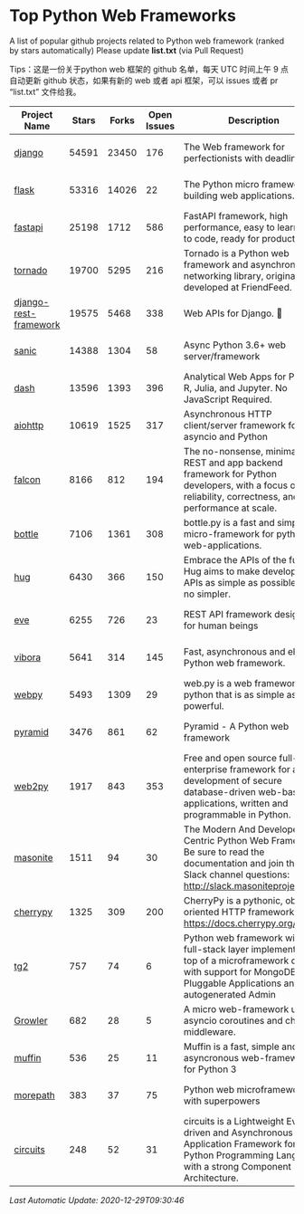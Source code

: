 # Top Python Web Frameworks
A list of popular github projects related to Python web framework (ranked by stars automatically)
Please update **list.txt** (via Pull Request)

Tips：这是一份关于python web 框架的 github 名单，每天 UTC 时间上午 9 点自动更新 github 状态，如果有新的 web 或者 api 框架，可以 issues 或者 pr “list.txt” 文件给我。

| Project Name | Stars | Forks | Open Issues | Description | Last Commit |
| ------------ | ----- | ----- | ----------- | ----------- | ----------- |
| [django](https://github.com/django/django) | 54591 | 23450 | 176 | The Web framework for perfectionists with deadlines. | 2020-12-29 08:04:35 |
| [flask](https://github.com/pallets/flask) | 53316 | 14026 | 22 | The Python micro framework for building web applications. | 2020-12-22 05:51:15 |
| [fastapi](https://github.com/tiangolo/fastapi) | 25198 | 1712 | 586 | FastAPI framework, high performance, easy to learn, fast to code, ready for production | 2020-12-20 19:18:06 |
| [tornado](https://github.com/tornadoweb/tornado) | 19700 | 5295 | 216 | Tornado is a Python web framework and asynchronous networking library, originally developed at FriendFeed. | 2020-11-03 02:28:30 |
| [django-rest-framework](https://github.com/encode/django-rest-framework) | 19575 | 5468 | 338 | Web APIs for Django. 🎸 | 2020-12-21 16:41:12 |
| [sanic](https://github.com/huge-success/sanic) | 14388 | 1304 | 58 | Async Python 3.6+ web server/framework | Build fast. Run fast. | 2020-12-28 21:51:23 |
| [dash](https://github.com/plotly/dash) | 13596 | 1393 | 396 | Analytical Web Apps for Python, R, Julia, and Jupyter. No JavaScript Required. | 2020-12-18 15:14:48 |
| [aiohttp](https://github.com/aio-libs/aiohttp) | 10619 | 1525 | 317 | Asynchronous HTTP client/server framework for asyncio and Python | 2020-12-25 16:36:14 |
| [falcon](https://github.com/falconry/falcon) | 8166 | 812 | 194 | The no-nonsense, minimalist REST and app backend framework for Python developers, with a focus on reliability, correctness, and performance at scale. | 2020-12-29 09:01:26 |
| [bottle](https://github.com/bottlepy/bottle) | 7106 | 1361 | 308 | bottle.py is a fast and simple micro-framework for python web-applications. | 2020-11-11 18:33:05 |
| [hug](https://github.com/hugapi/hug) | 6430 | 366 | 150 | Embrace the APIs of the future. Hug aims to make developing APIs as simple as possible, but no simpler. | 2020-08-10 05:07:26 |
| [eve](https://github.com/pyeve/eve) | 6255 | 726 | 23 | REST API framework designed for human beings | 2020-12-05 10:24:15 |
| [vibora](https://github.com/vibora-io/vibora) | 5641 | 314 | 145 | Fast, asynchronous and elegant Python web framework. | 2019-02-11 10:54:12 |
| [webpy](https://github.com/webpy/webpy) | 5493 | 1309 | 29 | web.py is a web framework for python that is as simple as it is powerful.  | 2020-12-22 22:09:10 |
| [pyramid](https://github.com/Pylons/pyramid) | 3476 | 861 | 62 | Pyramid - A Python web framework | 2020-12-24 03:40:54 |
| [web2py](https://github.com/web2py/web2py) | 1917 | 843 | 353 | Free and open source full-stack enterprise framework for agile development of secure database-driven web-based applications, written and programmable in Python. | 2020-11-28 02:23:25 |
| [masonite](https://github.com/MasoniteFramework/masonite) | 1511 | 94 | 30 | The Modern And Developer Centric Python Web Framework. Be sure to read the documentation and join the Slack channel questions: http://slack.masoniteproject.com | 2020-11-26 03:07:21 |
| [cherrypy](https://github.com/cherrypy/cherrypy) | 1325 | 309 | 200 | CherryPy is a pythonic, object-oriented HTTP framework.      https://docs.cherrypy.org/ | 2020-12-11 21:11:18 |
| [tg2](https://github.com/TurboGears/tg2) | 757 | 74 | 6 | Python web framework with full-stack layer implemented on top of a microframework core with support for MongoDB, Pluggable Applications and autogenerated Admin | 2020-10-08 07:18:07 |
| [Growler](https://github.com/pyGrowler/Growler) | 682 | 28 | 5 | A micro web-framework using asyncio coroutines and chained middleware. | 2020-03-08 07:51:41 |
| [muffin](https://github.com/klen/muffin) | 536 | 25 | 11 | Muffin is a fast, simple and asyncronous web-framework for Python 3 | 2019-11-12 17:45:05 |
| [morepath](https://github.com/morepath/morepath) | 383 | 37 | 75 | Python web microframework with superpowers | 2020-11-22 12:30:54 |
| [circuits](https://github.com/circuits/circuits) | 248 | 52 | 31 | circuits is a Lightweight Event driven and Asynchronous Application Framework for the Python Programming Language with a strong Component Architecture. | 2020-12-16 08:37:47 |

*Last Automatic Update: 2020-12-29T09:30:46*